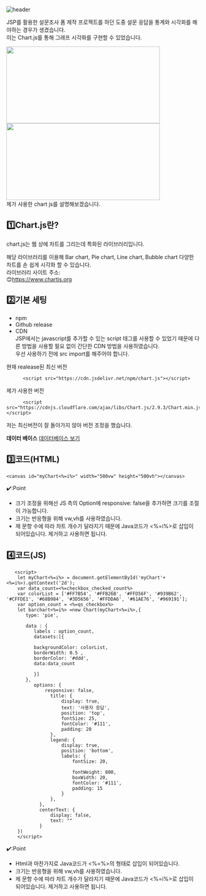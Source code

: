 ![header](https://capsule-render.vercel.app/api?type=Waving&color=auto&height=300&section=header&text=Chart.js&fontSize=90)

JSP를 활용한 설문조사 폼 제작 프로젝트를 하던 도중 설문 응답을 통계와 시각화를 해야하는 경우가 생겼습니다. 
<br>
이는 Chart.js를 통해 그래프 시각화를 구현할 수 있었습니다.

<div>
<img src="https://user-images.githubusercontent.com/94734394/210717505-35f57d66-9336-4272-a5f5-00381bf7e7c5.png"  width="400" height="200"/>

<img src="https://user-images.githubusercontent.com/94734394/210718074-8781cebe-d6ee-4a66-b48d-c1b56af7ed11.png"  width="400" height="200"/>
</div>
제가 사용한 chart js를 설명해보겠습니다.
<br>


## :one:Chart.js란?
chart.js는 웹 상에 차트를 그리는데 특화된 라이브러리입니다.  

해당 라이브러리를 이용해 Bar chart, Pie chart, Line chart, Bubble chart 다양한 차트를 손 쉽게 시각화 할 수 있습니다.   
라이브러리 사이트 주소:    
:blush:https://www.chartjs.org

## :two:기본 세팅
* npm
* Github release
* CDN   
JSP에서는 javascript를 추가할 수 있는 script 태그를 사용할 수 있었기 때문에 다른 방법을 사용할 필요 없이 간단한 CDN 방법을 사용하였습니다.   
우선 사용하기 전에 src import를 해주어야 합니다.  

현재 realease된 최신 버전   

          <script src="https://cdn.jsdelivr.net/npm/chart.js"></script>  
          
제가 사용한 버전    

          <script src="https://cdnjs.cloudflare.com/ajax/libs/Chart.js/2.9.3/Chart.min.js"></script>   
저는 최신버전이 잘 돌아가지 않아 버전 조정을 했습니다. 
  
<b>데이터 베이스</b>
[데이터베이스 보기](https://github.com/soominkiminsoo/SurveyForm1/blob/712801d77cc69d13665eb9b10a81b2e6a7e250a0/database.md)
## :three:코드(HTML)
```
<canvas id="myChart<%=i%>" width="500vw" height="500vh"></canvas>
```
✔️:Point
* 크기 조정을 위해선 JS 측의 Option에 responsive: false을 추가하면 크기를 조절이 가능합니다.
* 크기는 반응형을 위해 vw,vh를 사용하였습니다.
* 제 문항 수에 따라 차트 개수가 달라지기 때문에 Java코드가 <%=i%>로 삽입이 되어있습니다. 제거하고 사용하면 됩니다.
## :four:코드(JS)
```
   <script>
	let myChart<%=i%> = document.getElementById('myChart'+<%=i%>).getContext('2d');
	var data_count=<%=checkbox_checked_count%>
	var colorList = ['#FF7B54', '#FFB26B', '#FFD56F', '#939B62', '#CFFDE1', '#68B984', '#3D5656', '#FFDDA6', '#61AE76', '#969191'];
	var option_count = <%=qs_checkbox%>
	let barchart<%=i%> =new Chart(myChart<%=i%>,{
	   type: 'pie',
	   
	   data : {
	      labels : option_count,
	      datasets:[{ 
	    	  
    	  backgroundColor: colorList,
          borderWidth: 0.5 ,
          borderColor: '#ddd',
	      data:data_count
	         
	      }]
	   },
		  options: {
			  responsive: false,
		        title: {
		            display: true,
		            text: '사용자 응답',
		            position: 'top',
		            fontSize: 25,
		            fontColor: '#111',
		            padding: 20
		        },
		        legend: {
		            display: true,
		            position: 'bottom',
		            labels: {
		            	fontSize: 20,
		     
		            	fontWeight: 800,
		                boxWidth: 20,
		                fontColor: '#111',
		                padding: 15
		            }
		        },
		    },
		    centerText: {
		        display: false,
		        text: ""
		    }
	})
	</script>
```
✔️:Point
* Html과 마찬가지로 Java코드가 <%=%>의 형태로 삽입이 되어있습니다.
* 크기는 반응형을 위해 vw,vh를 사용하였습니다.
* 제 문항 수에 따라 차트 개수가 달라지기 때문에 Java코드가 <%=i%>로 삽입이 되어있습니다. 제거하고 사용하면 됩니다.


